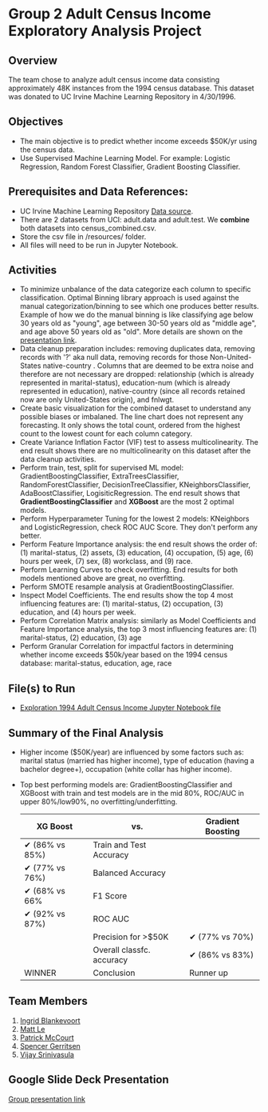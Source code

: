 # Group 2 Adult Census Income Exploratory Analysis Project

## Overview
The team chose to analyze adult census income data consisting approximately 48K instances from the 1994 census database. This dataset was donated to UC Irvine Machine Learning Repository in 4/30/1996. 

## Objectives
- The main objective is to predict whether income exceeds $50K/yr using the census data. 
- Use Supervised Machine Learning Model. For example: Logistic Regression, Random Forest Classifier, Gradient Boosting Classifier.

## Prerequisites and Data References:
- UC Irvine Machine Learning Repository [Data source](https://archive.ics.uci.edu/dataset/20/census+income).
- There are 2 datasets from UCI: adult.data and adult.test. We **combine** both datasets into census_combined.csv. 
- Store the csv file in /resources/ folder.
- All files will need to be run in Jupyter Notebook.

## Activities
- To minimize unbalance of the data categorize each column to specific classification. Optimal Binning library approach is used against the manual categorization/binning to see which one produces better results. Example of how we do the manual binning is like classifying age below 30 years old as "young", age between 30-50 years old as "middle age", and age above 50 years old as "old". More details are shown on the [presentation link](https://docs.google.com/presentation/d/18lDUSq6sC4JHum-QVp4FL4gWg8F2ANKATeriCumoacQ/edit?usp=sharing).
- Data cleanup preparation includes: removing duplicates data, removing records with '?' aka null data, removing records for those Non-United-States native-country . Columns that are deemed to be extra noise and therefore are not necessary are dropped: relationship (which is already represented in marital-status), education-num (which is already represented in education), native-country (since all records retained now are only United-States origin), and fnlwgt.
- Create basic visualization for the combined dataset to understand any possible biases or imbalaned. The line chart does not represent any forecasting. It only shows the total count, ordered from the highest count to the lowest count for each column category.
- Create Variance Inflation Factor (VIF) test to assess multicolinearity. The end result shows there are no multicolinearity on this dataset after the data cleanup activities.
- Perform train, test, split for supervised ML model: GradientBoostingClassifier, ExtraTreesClassifier, RandomForestClassifier, DecisionTreeClassifier, KNeighborsClassifier, AdaBoostClassifier, LogisiticRegression. The end result shows that **GradientBoostingClassifier** and **XGBoost** are the most 2 optimal models.
- Perform Hyperparameter Tuning for the lowest 2 models: KNeighbors and LogisticRegression, check ROC AUC Score. They don't perform any better.
- Perform Feature Importance analysis: the end result shows the order of: (1) marital-status, (2) assets, (3) education, (4) occupation, (5) age, (6) hours per week, (7) sex, (8) workclass, and (9) race.
- Perform Learning Curves to check overfitting. End results for both models mentioned above are great, no overfitting.
- Perform SMOTE resample analysis at GradientBoostingClassifier.
- Inspect Model Coefficients. The end results show the top 4 most influencing features are: (1) marital-status, (2) occupation, (3) education, and (4) hours per week. 
- Perform Correlation Matrix analysis: similarly as Model Coefficients and Feature Importance analysis, the top 3 most influencing features are: (1) marital-status, (2) education, (3) age
- Perform Granular Correlation for impactful factors in determining whether income exceeds $50k/year based on the 1994 census database: marital-status, education, age, race

## File(s) to Run
- [Exploration 1994 Adult Census Income Jupyter Notebook file](https://github.com/AIBC2024/Group-2-Census-Income/blob/main/Group_2_Census_Income_ML_Model.ipynb)

## Summary of the Final Analysis
- Higher income ($50K/year) are influenced by some factors such as: marital status (married has higher income), type of education (having a bachelor degree+), occupation (white collar has higher income).
- Top best performing models are: GradientBoostingClassifier and XGBoost with train and test models are in the mid 80%, ROC/AUC in upper 80%/low90%, no overfitting/underfitting.

  
  | XG Boost          |             vs.            | Gradient Boosting |
  |-------------------|----------------------------|-------------------|
  | ✔ (86% vs 85%)    | Train and Test Accuracy    |                   |
  | ✔ (77% vs 76%)    | Balanced Accuracy          |                   |
  | ✔ (68% vs 66%     | F1 Score                   |                   |
  | ✔ (92% vs 87%)    | ROC AUC                    |                   |
  |                   | Precision for >$50K        |  ✔ (77% vs 70%)   |
  |                   | Overall classfc. accuracy  |  ✔ (86% vs 83%)   |
  | WINNER            | Conclusion                 |  Runner up        |
  
  

## Team Members
1. [Ingrid Blankevoort](https://github.com/AIBC2024)
2. [Matt Le](https://github.com/mattledevs)
3. [Patrick McCourt](https://github.com/patrickjm7)
4. [Spencer Gerritsen](https://github.com/sppencerr)
5. [Vijay Srinivasula](https://github.com/vijaysrini-1982)

## Google Slide Deck Presentation
[Group presentation link](https://docs.google.com/presentation/d/18lDUSq6sC4JHum-QVp4FL4gWg8F2ANKATeriCumoacQ/edit?usp=sharing) 
